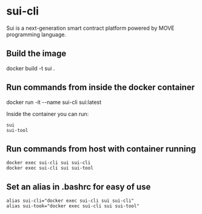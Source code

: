 # sui-cli
Sui is a next-generation smart contract platform powered by MOVE programming language.

## Build the image

docker build -t sui . 

## Run commands from inside the docker container

docker run -it --name sui-cli sui:latest

Inside the container you can run:

    sui
    sui-tool

## Run commands from host with container running

    docker exec sui-cli sui sui-cli
    docker exec sui-cli sui sui-tool
    
## Set an alias in .bashrc for easy of use 

    alias sui-cli="docker exec sui-cli sui sui-cli"
    alias sui-took="docker exec sui-cli sui sui-tool"

